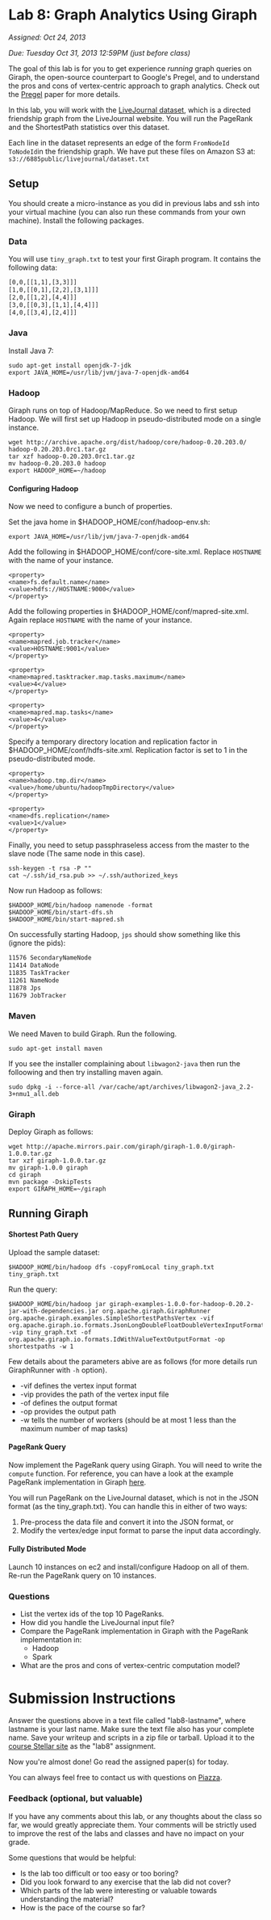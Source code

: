 # Lab 8: Graph Analytics Using Giraph

*Assigned: Oct 24, 2013*

*Due: Tuesday Oct 31, 2013 12:59PM (just before class)*


The goal of this lab is for you to get experience _running_ graph queries on Giraph, the open-source counterpart to Google's Pregel, and to understand the pros and cons of vertex-centric approach to graph analytics. Check out the [Pregel](http://dl.acm.org/citation.cfm?id=1807167.1807184&coll=DL&dl=ACM&CFID=371018483&CFTOKEN=18422478) paper for more details.

In this lab, you will work with the [LiveJournal dataset](http://snap.stanford.edu/data/soc-LiveJournal1.html), which is a directed friendship graph from the LiveJournal website. You will run the PageRank and the ShortestPath statistics over this dataset.

Each line in the dataset represents an edge of the form `FromNodeId ToNodeId`in the friendship graph. We have put these files on Amazon S3 at: `s3://6885public/livejournal/dataset.txt`


## Setup

You should create a micro-instance as you did in previous labs and ssh into your virtual machine (you can also run these commands from your own machine). Install the following packages.

### Data

You will use `tiny_graph.txt` to test your first Giraph program. It contains the following data:

````bash
[0,0,[[1,1],[3,3]]]
[1,0,[[0,1],[2,2],[3,1]]]
[2,0,[[1,2],[4,4]]]
[3,0,[[0,3],[1,1],[4,4]]]
[4,0,[[3,4],[2,4]]]
````

### Java

Install Java 7:

	sudo apt-get install openjdk-7-jdk
	export JAVA_HOME=/usr/lib/jvm/java-7-openjdk-amd64


### Hadoop

Giraph runs on top of Hadoop/MapReduce. So we need to first setup Hadoop. We will first set up Hadoop in pseudo-distributed mode on a single instance.

	wget http://archive.apache.org/dist/hadoop/core/hadoop-0.20.203.0/	hadoop-0.20.203.0rc1.tar.gz
	tar xzf hadoop-0.20.203.0rc1.tar.gz
	mv hadoop-0.20.203.0 hadoop
	export HADOOP_HOME=~/hadoop

#### Configuring Hadoop

Now we need to configure a bunch of properties.

Set the java home in $HADOOP_HOME/conf/hadoop-env.sh:

	export JAVA_HOME=/usr/lib/jvm/java-7-openjdk-amd64

Add the following in $HADOOP_HOME/conf/core-site.xml. Replace `HOSTNAME` with the name of your instance.

	<property>
	<name>fs.default.name</name>
	<value>hdfs://HOSTNAME:9000</value>
	</property>

Add the following properties in $HADOOP_HOME/conf/mapred-site.xml. Again replace `HOSTNAME` with the name of your instance.

	<property>
	<name>mapred.job.tracker</name>
	<value>HOSTNAME:9001</value>
	</property>
	
	<property>
	<name>mapred.tasktracker.map.tasks.maximum</name>
	<value>4</value>
	</property>
	
	<property>
	<name>mapred.map.tasks</name>
	<value>4</value>
	</property>


Specify a temporary directory location and replication factor in $HADOOP_HOME/conf/hdfs-site.xml. Replication factor is set to 1 in the pseudo-distributed mode.

	<property>
	<name>hadoop.tmp.dir</name>
	<value>/home/ubuntu/hadoopTmpDirectory</value>
	</property>

	<property>
	<name>dfs.replication</name>
	<value>1</value>
	</property>

Finally, you need to setup passphraseless access from the master to the slave node (The same node in this case).

	ssh-keygen -t rsa -P ""
	cat ~/.ssh/id_rsa.pub >> ~/.ssh/authorized_keys

Now run Hadoop as follows:
	
	$HADOOP_HOME/bin/hadoop namenode -format
	$HADOOP_HOME/bin/start-dfs.sh 
	$HADOOP_HOME/bin/start-mapred.sh

On successfully starting Hadoop, `jps` should show something like this (ignore the pids):

````bash
11576 SecondaryNameNode
11414 DataNode
11835 TaskTracker
11261 NameNode
11878 Jps
11679 JobTracker
````


### Maven

We need Maven to build Giraph. Run the following.

	sudo apt-get install maven

If you see the installer complaining about `libwagon2-java` then run the folloowing and then try installing maven again.
	
	sudo dpkg -i --force-all /var/cache/apt/archives/libwagon2-java_2.2-3+nmu1_all.deb


### Giraph

Deploy Giraph as follows:
	
	wget http://apache.mirrors.pair.com/giraph/giraph-1.0.0/giraph-1.0.0.tar.gz
	tar xzf giraph-1.0.0.tar.gz
	mv giraph-1.0.0 giraph
	cd giraph
	mvn package -DskipTests
	export GIRAPH_HOME=~/giraph


## Running Giraph

#### Shortest Path Query

Upload the sample dataset:

	$HADOOP_HOME/bin/hadoop dfs -copyFromLocal tiny_graph.txt tiny_graph.txt

Run the query:

	$HADOOP_HOME/bin/hadoop jar giraph-examples-1.0.0-for-hadoop-0.20.2-jar-with-dependencies.jar org.apache.giraph.GiraphRunner org.apache.giraph.examples.SimpleShortestPathsVertex -vif org.apache.giraph.io.formats.JsonLongDoubleFloatDoubleVertexInputFormat -vip tiny_graph.txt -of org.apache.giraph.io.formats.IdWithValueTextOutputFormat -op shortestpaths -w 1

Few details about the parameters abive are as follows (for more details run GiraphRunner with `-h` option).  

* -vif	defines the vertex input format
* -vip	provides the path of the vertex input file
* -of defines the output format
* -op provides the output path
* -w tells the number of workers (should be at most 1 less than the maximum number of map tasks)


#### PageRank Query

Now implement the PageRank query using Giraph. You will need to write the `compute` function. For reference, you can have a look at the example PageRank implementation in Giraph [here](https://github.com/apache/giraph/blob/release-1.0/giraph-examples/src/main/java/org/apache/giraph/examples/SimplePageRankVertex.java). 

You will run PageRank on the LiveJournal dataset, which is not in the JSON format (as the tiny_graph.txt). You can handle this in either of two ways:

1. Pre-process the data file and convert it into the JSON format, or
2. Modify the vertex/edge input format to parse the input data accordingly.


#### Fully Distributed Mode

Launch 10 instances on ec2 and install/configure Hadoop on all of them. Re-run the PageRank query on 10 instances.

### Questions

* List the vertex ids of the top 10 PageRanks.
* How did you handle the LiveJournal input file?
* Compare the PageRank implementation in Giraph with the PageRank implementation in:
	* Hadoop
	* Spark
* What are the pros and cons of vertex-centric computation model?


# Submission Instructions


Answer the questions above in a text file called "lab8-lastname", where lastname is your last name.  Make sure the text file also has your complete name.   Save your writeup and scripts in a zip file or tarball.   Upload it to the [course Stellar site](http://stellar.mit.edu/S/course/6/fa13/6.885/) as the "lab8" assignment.

Now you're almost done!  Go read the assigned paper(s) for today.

You can always feel free to contact us with questions on [Piazza](https://piazza.com/class/hl6u4m7ft8n373).

### Feedback (optional, but valuable)

If you have any comments about this lab, or any thoughts about the
class so far, we would greatly appreciate them.  Your comments will
be strictly used to improve the rest of the labs and classes and have
no impact on your grade. 

Some questions that would be helpful:

* Is the lab too difficult or too easy or too boring?  
* Did you look forward to any exercise that the lab did not cover?
* Which parts of the lab were interesting or valuable towards understanding the material?
* How is the pace of the course so far?
